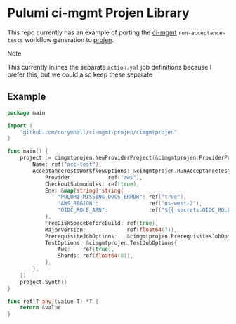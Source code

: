 # Pulumi ci-mgmt Projen Library

This repo currently has an example of porting the [ci-mgmt](https://github.com/pulumi/ci-mgmt) `run-acceptance-tests` workflow generation to [projen](https://github.com/projen/projen).
> [!NOTE] 
> This currently inlines the separate `action.yml` job definitions because I prefer this, but
> we could also keep these separate

## Example

```go
package main

import (
	"github.com/corymhall/ci-mgmt-projen/cimgmtprojen"
)

func main() {
	project := cimgmtprojen.NewProviderProject(&cimgmtprojen.ProviderProjectOptions{
		Name: ref("acc-test"),
		AcceptanceTestsWorkflowOptions: &cimgmtprojen.RunAcceptanceTestsWorkflowOptions{
			Provider:           ref("aws"),
			CheckoutSubmodules: ref(true),
			Env: &map[string]*string{
				"PULUMI_MISSING_DOCS_ERROR": ref("true"),
				"AWS_REGION":                ref("us-west-2"),
				"OIDC_ROLE_ARN":             ref("${{ secrets.OIDC_ROLE_ARN }}"),
			},
			FreeDiskSpaceBeforeBuild: ref(true),
			MajorVersion:             ref(float64(7)),
			PrerequisiteJobOptions:   &cimgmtprojen.PrerequisitesJobOptions{},
			TestOptions: &cimgmtprojen.TestJobOptions{
				Aws:    ref(true),
				Shards: ref(float64(8)),
			},
		},
	})
	project.Synth()
}

func ref[T any](value T) *T {
	return &value
}
```
